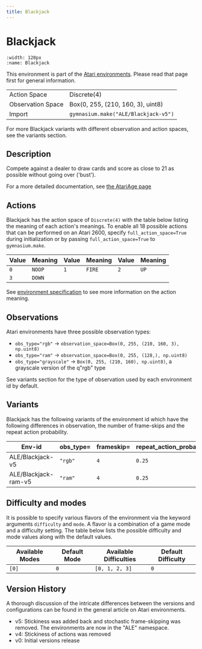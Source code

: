```yaml
---
title: Blackjack
---
```


# Blackjack

```{figure} ../../_static/videos/environments/blackjack.gif
:width: 120px
:name: Blackjack
```

This environment is part of the <a href='..'>Atari environments</a>. Please read that page first for general information.

|                   |                                      |
|-------------------|--------------------------------------|
| Action Space      | Discrete(4)                          |
| Observation Space | Box(0, 255, (210, 160, 3), uint8)    |
| Import            | `gymnasium.make("ALE/Blackjack-v5")` |

For more Blackjack variants with different observation and action spaces, see the variants section.

## Description

Compete against a dealer to draw cards and score as close to 21 as possible without going over ('bust').

For a more detailed documentation, see [the AtariAge page](https://atariage.com/manual_html_page.php?SoftwareLabelID=34)

## Actions

Blackjack has the action space of `Discrete(4)` with the table below listing the meaning of each action's meanings.
To enable all 18 possible actions that can be performed on an Atari 2600, specify `full_action_space=True` during
initialization or by passing `full_action_space=True` to `gymnasium.make`.

| Value   | Meaning   | Value   | Meaning   | Value   | Meaning   |
|---------|-----------|---------|-----------|---------|-----------|
| `0`     | `NOOP`    | `1`     | `FIRE`    | `2`     | `UP`      |
| `3`     | `DOWN`    |         |           |         |           |

See [environment specification](../env-spec) to see more information on the action meaning.

## Observations

Atari environments have three possible observation types:

- `obs_type="rgb"` -> `observation_space=Box(0, 255, (210, 160, 3), np.uint8)`
- `obs_type="ram"` -> `observation_space=Box(0, 255, (128,), np.uint8)`
- `obs_type="grayscale"` -> `Box(0, 255, (210, 160), np.uint8)`, a grayscale version of the q"rgb" type

See variants section for the type of observation used by each environment id by default.

## Variants

Blackjack has the following variants of the environment id which have the following differences in observation,
the number of frame-skips and the repeat action probability.

| Env-id               | obs_type=   | frameskip=   | repeat_action_probability=   |
|----------------------|-------------|--------------|------------------------------|
| ALE/Blackjack-v5     | `"rgb"`     | `4`          | `0.25`                       |
| ALE/Blackjack-ram-v5 | `"ram"`     | `4`          | `0.25`                       |

## Difficulty and modes

It is possible to specify various flavors of the environment via the keyword arguments `difficulty` and `mode`.
A flavor is a combination of a game mode and a difficulty setting. The table below lists the possible difficulty and mode values
along with the default values.

| Available Modes   | Default Mode   | Available Difficulties   | Default Difficulty   |
|-------------------|----------------|--------------------------|----------------------|
| `[0]`             | `0`            | `[0, 1, 2, 3]`           | `0`                  |

## Version History

A thorough discussion of the intricate differences between the versions and configurations can be found in the general article on Atari environments.

* v5: Stickiness was added back and stochastic frame-skipping was removed. The environments are now in the "ALE" namespace.
* v4: Stickiness of actions was removed
* v0: Initial versions release
